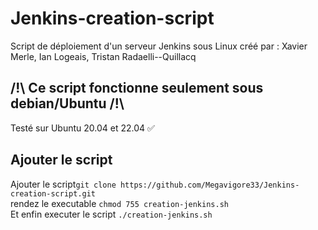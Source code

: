 # Jenkins-creation-script
Script de déploiement d'un serveur Jenkins sous Linux
créé par : Xavier Merle, Ian Logeais, Tristan Radaelli--Quillacq

## /!\ Ce script fonctionne seulement sous debian/Ubuntu /!\
Testé sur Ubuntu 20.04 et 22.04 ✅


## Ajouter le script
Ajouter le script```git clone https://github.com/Megavigore33/Jenkins-creation-script.git```  
rendez le executable ```chmod 755 creation-jenkins.sh```  
Et enfin executer le script ```./creation-jenkins.sh```
